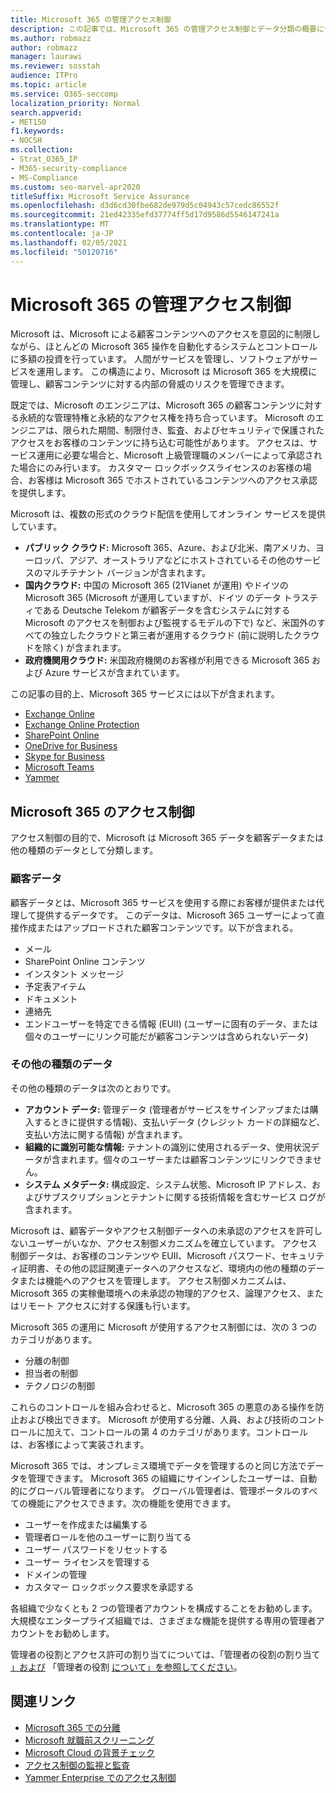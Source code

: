 ```yaml
---
title: Microsoft 365 の管理アクセス制御
description: この記事では、Microsoft 365 の管理アクセス制御とデータ分類の概要について説明します。
ms.author: robmazz
author: robmazz
manager: laurawi
ms.reviewer: sosstah
audience: ITPro
ms.topic: article
ms.service: O365-seccomp
localization_priority: Normal
search.appverid:
- MET150
f1.keywords:
- NOCSH
ms.collection:
- Strat_O365_IP
- M365-security-compliance
- MS-Compliance
ms.custom: seo-marvel-apr2020
titleSuffix: Microsoft Service Assurance
ms.openlocfilehash: d3d6cd30fbe682de979d5c04943c57cedc86552f
ms.sourcegitcommit: 21ed42335efd37774ff5d17d9586d5546147241a
ms.translationtype: MT
ms.contentlocale: ja-JP
ms.lasthandoff: 02/05/2021
ms.locfileid: "50120716"
---
```

# <a name="administrative-access-controls-in-microsoft-365"></a>Microsoft 365 の管理アクセス制御 

Microsoft は、Microsoft による顧客コンテンツへのアクセスを意図的に制限しながら、ほとんどの Microsoft 365 操作を自動化するシステムとコントロールに多額の投資を行っています。 人間がサービスを管理し、ソフトウェアがサービスを運用します。 この構造により、Microsoft は Microsoft 365 を大規模に管理し、顧客コンテンツに対する内部の脅威のリスクを管理できます。

既定では、Microsoft のエンジニアは、Microsoft 365 の顧客コンテンツに対する永続的な管理特権と永続的なアクセス権を持ち合っています。 Microsoft のエンジニアは、限られた期間、制限付き、監査、およびセキュリティで保護されたアクセスをお客様のコンテンツに持ち込む可能性があります。 アクセスは、サービス運用に必要な場合と、Microsoft 上級管理職のメンバーによって承認された場合にのみ行います。 カスタマー ロックボックスライセンスのお客様の場合、お客様は Microsoft 365 でホストされているコンテンツへのアクセス承認を提供します。

Microsoft は、複数の形式のクラウド配信を使用してオンライン サービスを提供しています。

- **パブリック クラウド:** Microsoft 365、Azure、および北米、南アメリカ、ヨーロッパ、アジア、オーストラリアなどにホストされているその他のサービスのマルチテナント バージョンが含まれます。
- **国内クラウド:** 中国の Microsoft 365 (21Vianet が運用) やドイツの Microsoft 365 (Microsoft が運用していますが、ドイツ のデータ トラスティである Deutsche Telekom が顧客データを含むシステムに対する Microsoft のアクセスを制御および監視するモデルの下で) など、米国外のすべての独立したクラウドと第三者が運用するクラウド (前に説明したクラウドを除く) が含まれます。
- **政府機関用クラウド:** 米国政府機関のお客様が利用できる Microsoft 365 および Azure サービスが含まれています。

この記事の目的上、Microsoft 365 サービスには以下が含まれます。

- [Exchange Online](/Exchange/exchange-online)
- [Exchange Online Protection](/Office365/SecurityCompliance/eop/exchange-online-protection-overview)
- [SharePoint Online](/sharepoint/sharepoint-online)
- [OneDrive for Business](/OneDrive/onedrive)
- [Skype for Business](/SkypeForBusiness/skype-for-business-online)
- [Microsoft Teams](/MicrosoftTeams/Teams-overview)
- [Yammer](/yammer/yammer-landing-page)

## <a name="microsoft-365-access-controls"></a>Microsoft 365 のアクセス制御

アクセス制御の目的で、Microsoft は Microsoft 365 データを顧客データまたは他の種類のデータとして分類します。

### <a name="customer-data"></a>顧客データ

顧客データとは、Microsoft 365 サービスを使用する際にお客様が提供または代理して提供するデータです。 このデータは、Microsoft 365 ユーザーによって直接作成またはアップロードされた顧客コンテンツです。以下が含まれる。

- メール
- SharePoint Online コンテンツ
- インスタント メッセージ
- 予定表アイテム
- ドキュメント
- 連絡先
- エンドユーザーを特定できる情報 (EUII) (ユーザーに固有のデータ、または個々のユーザーにリンク可能だが顧客コンテンツは含められないデータ)

### <a name="other-types-of-data"></a>その他の種類のデータ

その他の種類のデータは次のとおりです。

- **アカウント データ:** 管理データ (管理者がサービスをサインアップまたは購入するときに提供する情報)、支払いデータ (クレジット カードの詳細など、支払い方法に関する情報) が含まれます。
- **組織的に識別可能な情報:** テナントの識別に使用されるデータ、使用状況データが含まれます。個々のユーザーまたは顧客コンテンツにリンクできません。
- **システム メタデータ:** 構成設定、システム状態、Microsoft IP アドレス、およびサブスクリプションとテナントに関する技術情報を含むサービス ログが含まれます。

Microsoft は、顧客データやアクセス制御データへの未承認のアクセスを許可しないユーザーがいなか、アクセス制御メカニズムを確立しています。 アクセス制御データは、お客様のコンテンツや EUII、Microsoft パスワード、セキュリティ証明書、その他の認証関連データへのアクセスなど、環境内の他の種類のデータまたは機能へのアクセスを管理します。 アクセス制御メカニズムは、Microsoft 365 の実稼働環境への未承認の物理的アクセス、論理アクセス、またはリモート アクセスに対する保護も行います。

Microsoft 365 の運用に Microsoft が使用するアクセス制御には、次の 3 つのカテゴリがあります。

- 分離の制御
- 担当者の制御
- テクノロジの制御

これらのコントロールを組み合わせると、Microsoft 365 の悪意のある操作を防止および検出できます。 Microsoft が使用する分離、人員、および技術のコントロールに加えて、コントロールの第 4 のカテゴリがあります。コントロールは、お客様によって実装されます。

Microsoft 365 では、オンプレミス環境でデータを管理するのと同じ方法でデータを管理できます。 Microsoft 365 の組織にサインインしたユーザーは、自動的にグローバル管理者になります。 グローバル管理者は、管理ポータルのすべての機能にアクセスできます。次の機能を使用できます。

- ユーザーを作成または編集する
- 管理者ロールを他のユーザーに割り当てる
- ユーザー パスワードをリセットする
- ユーザー ライセンスを管理する
- ドメインの管理
- カスタマー ロックボックス要求を承認する

各組織で少なくとも 2 つの管理者アカウントを構成することをお勧めします。 大規模なエンタープライズ組織では、さまざまな機能を提供する専用の管理者アカウントをお勧めします。

管理者の役割とアクセス許可の割り当てについては、「管理者の役割の割り当て [」および](/microsoft-365/admin/add-users/assign-admin-roles) 「管理者の役割 [について」を参照してください](/microsoft-365/admin/add-users/about-admin-roles)。

## <a name="related-links"></a>関連リンク

- [Microsoft 365 での分離](assurance-isolation-in-microsoft-365.md)
- [Microsoft 就職前スクリーニング](assurance-pre-employment-screening.md)
- [Microsoft Cloud の背景チェック](assurance-cloud-background-check.md)
- [アクセス制御の監視と監査](assurance-monitoring-and-auditing-access-controls.md)
- [Yammer Enterprise でのアクセス制御](assurance-yammer-enterprise-access-controls.md)
